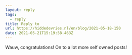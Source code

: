 ```yaml
---
layout: reply
tags:
  - reply
title: Reply to
url: https://hiddedevries.nl/en/blog/2021-05-18-150
date: 2021-05-21T15:19:58.463Z
---
```

 Wauw, congratulations! On to a lot more self owned posts!